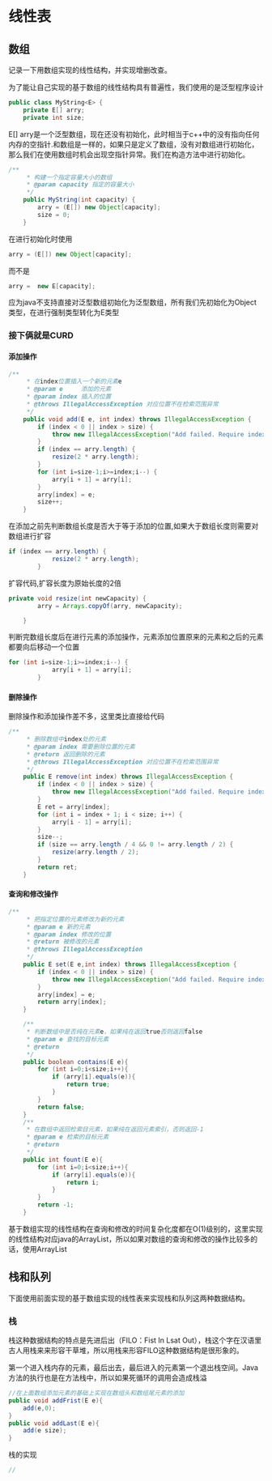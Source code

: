 # 线性表

## 数组

记录一下用数组实现的线性结构，并实现增删改查。

为了能让自己实现的基于数组的线性结构具有普遍性，我们使用的是泛型程序设计

```java
public class MyString<E> {
    private E[] arry;
    private int size;
```

E[] arry是一个泛型数组，现在还没有初始化，此时相当于c++中的没有指向任何内存的空指针.和数组是一样的，如果只是定义了数组，没有对数组进行初始化，那么我们在使用数组时机会出现空指针异常。我们在构造方法中进行初始化。

```java
/**
     * 构建一个指定容量大小的数组
     * @param capacity 指定的容量大小
     */
    public MyString(int capacity) {
        arry = (E[]) new Object[capacity];
        size = 0;
    }
```

在进行初始化时使用

```java
arry = (E[]) new Object[capacity];
```

而不是

```java
arry =  new E[capacity];
```

应为java不支持直接对泛型数组初始化为泛型数组，所有我们先初始化为Object类型，在进行强制类型转化为E类型

### 接下俩就是CURD

#### 添加操作

```java
/**
     * 在index位置插入一个新的元素e
     * @param e     添加的元素
     * @param index 插入的位置
     * @throws IllegalAccessException 对应位置不在检索范围异常
     */
    public void add(E e, int index) throws IllegalAccessException {
        if (index < 0 || index > size) {
            throw new IllegalAccessException("Add failed. Require index >= 0 and index <= size.");
        }
        if (index == arry.length) {
            resize(2 * arry.length);
        }
        for (int i=size-1;i>=index;i--) {
            arry[i + 1] = arry[i];
        }
        arry[index] = e;
        size++;
    }
```

在添加之前先判断数组长度是否大于等于添加的位置,如果大于数组长度则需要对数组进行扩容

```java
if (index == arry.length) {
            resize(2 * arry.length);
        }
```

扩容代码,扩容长度为原始长度的2倍

```java
private void resize(int newCapacity) {
        arry = Arrays.copyOf(arry, newCapacity);

    }
```

判断完数组长度后在进行元素的添加操作，元素添加位置原来的元素和之后的元素都要向后移动一个位置

```java
for (int i=size-1;i>=index;i--) {
            arry[i + 1] = arry[i];
        }
```

#### 删除操作

删除操作和添加操作差不多，这里类比直接给代码

```java
/**
     * 删除数组中index处的元素
     * @param index 需要删除位置的元素
     * @return 返回删除的元素
     * @throws IllegalAccessException 对应位置不在检索范围异常
     */
    public E remove(int index) throws IllegalAccessException {
        if (index < 0 || index > size) {
            throw new IllegalAccessException("Add failed. Require index >= 0 and index <= size.");
        }
        E ret = arry[index];
        for (int i = index + 1; i < size; i++) {
            arry[i - 1] = arry[i];
        }
        size--;
        if (size == arry.length / 4 && 0 != arry.length / 2) {
            resize(arry.length / 2);
        }
        return ret;
    }
```

#### 查询和修改操作

```java
/**
     * 把指定位置的元素修改为新的元素
     * @param e 新的元素
     * @param index 修改的位置
     * @return 被修改的元素
     * @throws IllegalAccessException
     */
    public E set(E e,int index) throws IllegalAccessException {
        if (index < 0 || index > size) {
            throw new IllegalAccessException("Add failed. Require index >= 0 and index <= size.");
        }
        arry[index] = e;
        return arry[index];
    }

    /**
     * 判断数组中是否纯在元素e，如果纯在返回true否则返回false
     * @param e 查找的目标元素
     * @return
     */
    public boolean contains(E e){
        for (int i=0;i<size;i++){
            if (arry[i].equals(e)){
                return true;
            }
        }
        return false;
    }
    /**
     * 在数组中返回检索目元素，如果纯在返回元素索引，否则返回-1
     * @param e 检索的目标元素
     * @return
     */
    public int fount(E e){
        for (int i=0;i<size;i++){
            if (arry[i].equals(e)){
                return i;
            }
        }
        return -1;
    }
```

基于数组实现的线性结构在查询和修改的时间复杂化度都在O(1)级别的，这里实现的线性结构对应java的ArrayList，所以如果对数组的查询和修改的操作比较多的话，使用ArrayList

## 栈和队列

下面使用前面实现的基于数组实现的线性表来实现栈和队列这两种数据结构。

### 栈

栈这种数据结构的特点是先进后出（FILO：Fist In Lsat Out），栈这个字在汉语里古人用栈来来形容干草堆，所以用栈来形容FILO这种数据结构是很形象的。

第一个进入栈内存的元素，最后出去，最后进入的元素第一个退出栈空间。Java方法的执行也是在方法栈中，所以如果死循环的调用会造成栈溢

```java
//在上面数组添加元素的基础上实现在数组头和数组尾元素的添加
public void addFrist(E e){
    add(e,0);
}
public void addLast(E e){
    add(e size);
}
```

栈的实现

```java
//
```


